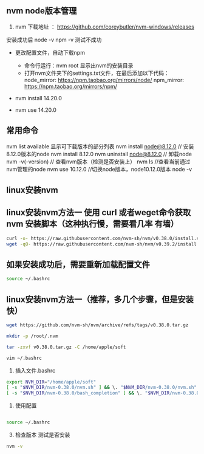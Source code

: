 ## nvm node版本管理

1. nvm 下载地址 ： 
https://github.com/coreybutler/nvm-windows/releases

安装成功后 node -v npm -v 测试不成功 

- 更改配置文件，自动下载npm
    + 命令行运行：nvm root 显示出nvm的安装目录
    + 打开nvm文件夹下的settings.txt文件，在最后添加以下代码：
    node_mirror: https://npm.taobao.org/mirrors/node/
    npm_mirror: https://npm.taobao.org/mirrors/npm/

- nvm install 14.20.0
- nvm use 14.20.0

## 常用命令 
 nvm list available    显示可下载版本的部分列表
nvm install node@8.12.0         // 安装8.12.0版本的node 
nvm install 8.12.0
nvm uninstall node@8.12.0       	// 卸载node
nvm -v(-version)              // 查看nvm版本（检测是否安装上）
nvm ls                   //查看当前通过nvm管理的node
nvm use    10.12.0             //切换node版本，node10.12.0版本
node -v      

## linux安装nvm
## linux安装nvm方法一 使用 curl 或者weget命令获取 nvm 安装脚本（这种执行慢，需要看几率 有墙）
```bash
curl -o- https://raw.githubusercontent.com/nvm-sh/nvm/v0.38.0/install.sh | bash
wget -qO- https://raw.githubusercontent.com/nvm-sh/nvm/v0.39.2/install.sh | bash
```
## 如果安装成功后，需要重新加载配置文件
```bash
source ~/.bashrc
```


## linux安装nvm方法一（推荐，多几个步骤，但是安装快）
```bash
wget https://github.com/nvm-sh/nvm/archive/refs/tags/v0.38.0.tar.gz

mkdir -p /root/.nvm

tar -zxvf v0.38.0.tar.gz -C /home/apple/soft

vim ~/.bashrc 
```

1. 插入文件.bashrc 

```bash
export NVM_DIR="/home/apple/soft"
[ -s "$NVM_DIR/nvm-0.38.0/nvm.sh" ] && \. "$NVM_DIR/nvm-0.38.0/nvm.sh"  # This loads nvm
[ -s "$NVM_DIR/nvm-0.38.0/bash_completion" ] && \. "$NVM_DIR/nvm-0.38.0/bash_completion"  # This loads nvm 
```

1. 使用配置
```bash

source ~/.bashrc

```

3. 检查版本 测试是否安装

```bash
nvm -v
```